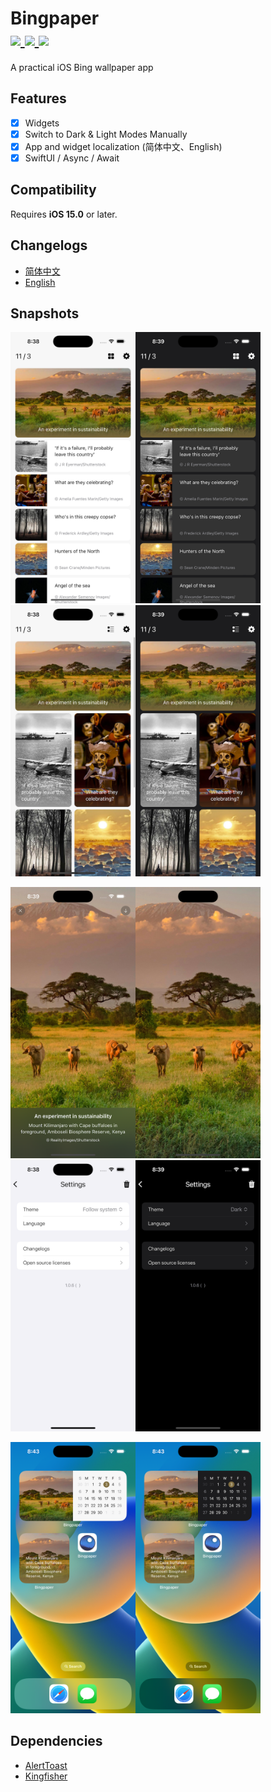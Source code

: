<h1>
Bingpaper</br>
<a href="https://github.com/ZzzM/Bingpaper/tags">
  <img src="https://img.shields.io/github/v/tag/ZzzM/Bingpaper">
</a>
<a href="https://raw.githubusercontent.com/ZzzM/Bingpaper/master/LICENSE">
  <img src="https://img.shields.io/github/license/ZzzM/Bingpaper">
</a>
<a href="https://zzzm.github.io/2022/01/17/bingpaper/">
  <img src="https://img.shields.io/badge/docs-%E4%B8%AD%E6%96%87-red">
</a>
</h1>

A practical iOS Bing wallpaper app

## Features
- [x] Widgets
- [x] Switch to Dark & Light Modes Manually
- [x] App and widget localization (简体中文、English)
- [x] SwiftUI / Async / Await

## Compatibility
Requires **iOS 15.0** or later.


## Changelogs
- [简体中文](changelogs/CHANGELOG_SC.md)
- [English](changelogs/CHANGELOG.md)


## Snapshots

<img src="assets/ml01.png" width="200px"><img src="assets/md01.png" width="200px"><img src="assets/ml02.png" width="200px"><img src="assets/md02.png" width="200px">

<img src="assets/p01.png" width="200px"><img src="assets/p02.png" width="200px"><img src="assets/ml03.png" width="200px"><img src="assets/md03.png" width="200px">

<img src="assets/wl01.png" width="200px"><img src="assets/wd01.png" width="200px">

## Dependencies

- [AlertToast](https://github.com/elai950/AlertToast)
- [Kingfisher](https://github.com/onevcat/Kingfisher)


